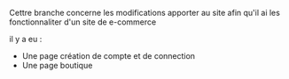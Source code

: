 Cettre branche concerne les modifications apporter au site afin qu'il ai les fonctionnaliter d'un site de e-commerce

il y a eu :
  - Une page création de compte et de connection
  - Une page boutique 
